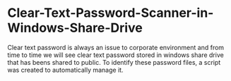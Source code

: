 # Clear-Text-Password-Scanner-in-Windows-Share-Drive
Clear text password is always an issue to corporate environment and from time to time we will see clear text password stored in windows share drive that has beens shared to public. To identify these password files, a script was created to automatically manage it. 


